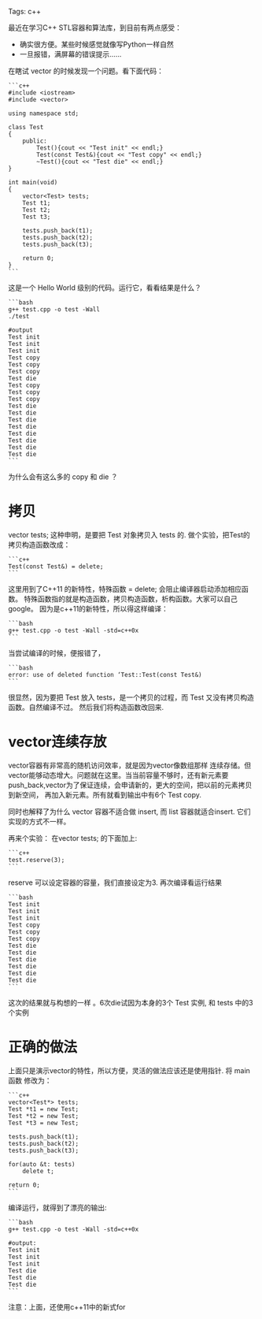 Tags: c++

最近在学习C++ STL容器和算法库，到目前有两点感受：
*   确实很方便。某些时候感觉就像写Python一样自然
*   一旦报错，满屏幕的错误提示……


在瞎试 vector 的时候发现一个问题。看下面代码：

    ```c++
    #include <iostream>
    #include <vector>

    using namespace std;

    class Test
    {
        public:
            Test(){cout << "Test init" << endl;}
            Test(const Test&){cout << "Test copy" << endl;}
            ~Test(){cout << "Test die" << endl;}
    }

    int main(void)
    {
        vector<Test> tests;
        Test t1;
        Test t2;
        Test t3;

        tests.push_back(t1);
        tests.push_back(t2);
        tests.push_back(t3);

        return 0;
    }
    ```


这是一个 Hello World 级别的代码。运行它，看看结果是什么？

    ```bash
    g++ test.cpp -o test -Wall
    ./test

    #output
    Test init
    Test init
    Test init
    Test copy
    Test copy
    Test copy
    Test die
    Test copy
    Test copy
    Test copy
    Test die
    Test die
    Test die
    Test die
    Test die
    Test die
    Test die
    Test die
    ```

为什么会有这么多的 copy 和 die ？

# 拷贝

vector<Test> tests; 这种申明，是要把 Test 对象拷贝入 tests 的.
做个实验，把Test的拷贝构造函数改成：

    ```c++
    Test(const Test&) = delete;
    ```

这里用到了C++11 的新特性，特殊函数 = delete; 会阻止编译器启动添加相应函数。
特殊函数指的就是构造函数，拷贝构造函数，析构函数。大家可以自己google。
因为是c++11的新特性，所以得这样编译：

    ```bash
    g++ test.cpp -o test -Wall -std=c++0x
    ```

当尝试编译的时候，便报错了，

    ```bash
    error: use of deleted function ‘Test::Test(const Test&)
    ```

很显然，因为要把 Test 放入 tests，是一个拷贝的过程，而 Test 又没有拷贝构造函数。自然编译不过。
然后我们将构造函数改回来.


# vector连续存放

vector容器有非常高的随机访问效率，就是因为vector像数组那样
连续存储。但vector能够动态增大。问题就在这里。当当前容量不够时，还有新元素要
push_back,vector为了保证连续，会申请新的，更大的空间，把以前的元素拷贝到新空间，
再加入新元素。所有就看到输出中有6个 Test copy.

同时也解释了为什么 vector 容器不适合做 insert, 而 list 容器就适合insert.
它们实现的方式不一样。

再来个实验： 在vector<Test> tests; 的下面加上:

    ```c++
    test.reserve(3);
    ```

reserve 可以设定容器的容量，我们直接设定为3. 再次编译看运行结果

    ```bash
    Test init
    Test init
    Test init
    Test copy
    Test copy
    Test copy
    Test die
    Test die
    Test die
    Test die
    Test die
    Test die
    ```

这次的结果就与构想的一样 。6次die试因为本身的3个 Test 实例, 和 tests 中的3个实例


# 正确的做法

上面只是演示vector的特性，所以方便，灵活的做法应该还是使用指针.
将 main函数 修改为：

    ```c++
    vector<Test*> tests;
    Test *t1 = new Test;
    Test *t2 = new Test;
    Test *t3 = new Test;

    tests.push_back(t1);
    tests.push_back(t2);
    tests.push_back(t3);

    for(auto &t: tests)
        delete t;

    return 0;
    ```

编译运行，就得到了漂亮的输出:

    ```bash
    g++ test.cpp -o test -Wall -std=c++0x

    #output:
    Test init
    Test init
    Test init
    Test die
    Test die
    Test die
    ```

注意：上面，还使用c++11中的新式for

